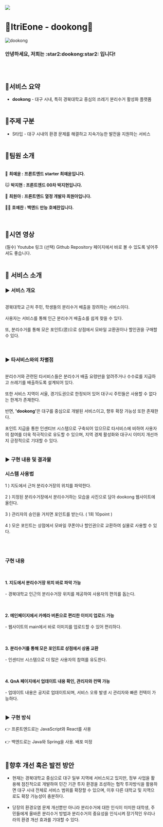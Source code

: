 <img src="https://capsule-render.vercel.app/api?type=waving&height=250&color=gradient&text=dookong&desc=%EC%93%B0%EB%A0%88%EA%B8%B0%20%EB%B6%84%EB%A6%AC%EC%88%98%EA%B1%B0%20%ED%99%9C%EC%84%B1%ED%99%94%20%ED%94%8C%EB%9E%AB%ED%8F%BC&descAlign=50&descAlignY=30">




# 🫛ItriEone - dookong🫛
![dookong](https://github.com/user-attachments/assets/7641dfab-6b4a-4434-a561-7e4217502f3a)
<h3>안녕하세요, 저희는 :star2:dookong:star2: 입니다!</h3>
<br></br>

## :round_pushpin:서비스 요약
- <b>dookong</b> - 대구 시내, 특히 경북대학교 중심의 쓰레기 분리수거 활성화 플랫폼
<br></br>
## :round_pushpin:주제 구분
-	S타입 - 대구 시내의 환경 문제를 해결하고 지속가능한 발전을 지원하는 서비스
  <br></br>
## :round_pushpin:팀원 소개
<br>:rabbit: <b>최예윤 : 프론트앤드 starter 최예윤입니다.</b></br>
<br>:cat: <b>박지현 : 프론트엔드 00차 박지현입니다.</b></br>
<br>:hamster: <b>최원아 : 프론트앤드 열정 개발자 최원아입니다.</b></br>
<br>:polar_bear: <b> 호예찬 : 백앤드 만능 호예찬입니다.</b></br>
<br></br>
## :round_pushpin:시연 영상
(필수) Youtube 링크
(선택) Github Repository 페이지에서 바로 볼 수 있도록 넣어주셔도 좋습니다.
<br></br>
## :round_pushpin: 서비스 소개
### :arrow_forward: 서비스 개요
<br>경북대학교 근처 주민, 학생들의 분리수거 배출을 장려하는 서비스이다.</br>
<br>사용자는 서비스를 통해 인근 분리수거 배출소를 쉽게 찾을 수 있다.</br>
<br>또, 분리수거를 통해 모은 포인트(콩)으로 상점에서 모바일 교환권이나 할인권을 구매할 수 있다.</br>
<br></br>
### :arrow_forward: 타서비스와의 차별점
<br>분리수거와 관련된 타서비스들은 분리수거 배출 요령만을 알려주거나 수수료를 지급하고 쓰레기를 배출하도록 설계되어 있다.</br>
<br>또한 서비스 지역이 서울, 경기도권으로 한정되어 있어 대구시 주민들은 사용할 수 없다는 한계가 존재한다.</br>
<br>반면, <b>'dookong'</b>은 대구를 중심으로 개발된 서비스이고, 향후 확장 가능성 또한 존재한다.</br>
<br>포인트 지급을 통한 인센티브 시스템으로 구축되어 있으므로 타서비스에 비하여 사용자의 참여를 더욱 적극적으로 유도할 수 있으며, 지역 경제 활성화와 대구시 이미지 개선까지 긍정적으로 기대할 수 있다.
<br></br>
### :arrow_forward: 구현 내용 및 결과물
<h3>시스템 사용법</h3>
   1 ) 지도에서 근처 분리수거장의 위치를 파악한다.<br></br>
   2 ) 지정된 분리수거장에서 분리수거하는 모습을 사진으로 담아 dookong 웹사이트에 올린다.<br></br>
   3 ) 관리자의 승인을 거치면 포인트를 받는다. ( 1회 10point )<br></br>
   4 ) 모은 포인트는 상점에서 모바일 쿠폰이나 할인권으로 교환하여 실물로 사용할 수 있다.<br></br>
   <br></br>
<h3>구현 내용</h3>
<br></br>
<b>1. 지도에서 분리수거장 위치 바로 파악 가능</b><br></br>
  - 경북대학교 인근의 분리수거장 위치를 제공하여 사용자의 편의를 돕는다.<br></br>
<br></br>
<b>2. 메인페이지에서 카메라 버튼으로 편리한 이미지 업로드 가능</b><br></br>
  - 웹사이트의 main에서 바로 이미지를 업로드할 수 있어 편리하다.<br></br>
<br></br>
<b>3. 분리수거를 통해 모은 포인트로 상점에서 상품 교환</b><br></br>
  - 인센티브 시스템으로 더 많은 사용자의 참여를 유도한다.<br></br>
     <br></br>
<b>4. QnA 페이지에서 업데이트 내용 확인, 관리자와 컨택 가능</b><br></br>
  - 업데이트 내용은 공지로 업데이트되며, 서비스 오류 발생 시 관리자와 빠른 컨텍이 가능하다.
<br></br>

### :arrow_forward: 구현 방식
:point_right: 프론트엔드로는 JavaScript와 React를 사용
<br></br>
:point_right: 백엔드로는 Java와 Spring을 사용. 배포 미정
<br></br>
## :round_pushpin:향후 개선 혹은 발전 방안
- 현재는 경북대학교 중심으로 대구 일부 지역에 서비스되고 있지만, 정부 사업을 활용해 점진적으로 개발하여 민간 기관 투자 환경을 조성하는 협작 투자방식을 활용하면 대구 시내 전체로 서비스 범위를 확장할 수 있으며, 이후 다른 대학교 및 지역으로도 확장 가능성이 충분하다.
<br></br>
- 당장의 환경오염 문제 개선뿐만 아니라 분리수거에 대한 인식이 미미한 대학생, 주민들에게 올바른 분리수거 방법과 분리수거의 중요성을 인식시켜 장기적인 우리나라의 환경 개선 효과를 기대할 수 있다.
<br></br>





